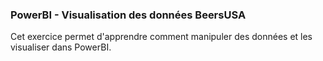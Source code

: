 ### PowerBI - Visualisation des données BeersUSA

Cet exercice permet d'apprendre comment manipuler des données et les visualiser dans PowerBI.
